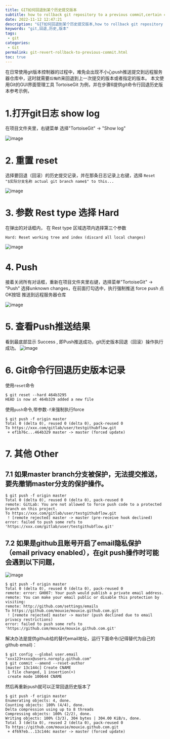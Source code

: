 ```yaml
---
title: GIT如何回退到某个历史提交版本
subtitle: how to rollback git repository to a previous commit,certain commit,specify commit
date: 2022-11-12 12:47:21
description: "GIT如何回退到某个历史提交版本,how to rollback git repository to a previous commit,certain commit,specify commit"
keywords: "git,回退,历史,版本"
tags: 
 - git
categories:
 - Git
permalink: git-revert-rollback-to-previous-commit.html
toc: true
---
```

在日常使用git版本控制器的过程中，难免会出现不小心push推送提交到远程服务器仓库中，这时就需要`后悔药`来回退到上一次提交的版本或者指定的版本。
本文使用Git的GUI界面管理工具 TortoiseGit 为例，并在步骤6提供git命令行回退历史版本参考示例，
# 1.打开git日志 show log
在项目文件夹里，右键菜单 选择"TortoiseGit" -> "Show log"

![image](https://raw.githubusercontent.com/mouxie/mouxie.github.com/images/git-revert-rollback-to-previous-commit/show%20git%20logs.png)

# 2. 重置 reset
选择要回退（回滚）的历史提交记录，并在那条日志记录上右键，选择 `Reset "$实际分支名称 actual git branch name$" to this...`

![image](https://raw.githubusercontent.com/mouxie/mouxie.github.com/images/git-revert-rollback-to-previous-commit/git%20reset.png)

# 3. 参数 Rest type 选择 Hard
在弹出的对话框内， 在 Rest type 区域选项内选择第三个参数 
<!-- more -->
```
Hard: Reset working tree and index (discard all local changes)
```
![image](https://raw.githubusercontent.com/mouxie/mouxie.github.com/images/git-revert-rollback-to-previous-commit/git%20reset%20parameter.png)

# 4. Push
接着关闭所有对话框，重新在项目文件夹里右键，选择菜单"TortoiseGit" -> "Push"
选择unknown changes，在前面打勾选中，执行强制推送 force push
点OK按钮 推送到远程服务器仓库

![image](https://raw.githubusercontent.com/mouxie/mouxie.github.com/images/git-revert-rollback-to-previous-commit/git%20push%20parameter.png)

# 5. 查看Push推送结果
看到最底部显示 Success , 即Push推送成功，git历史版本回退（回滚）操作执行成功。
![image](https://raw.githubusercontent.com/mouxie/mouxie.github.com/images/git-revert-rollback-to-previous-commit/git%20push%20result.png)

# 6. Git命令行回退历史版本记录
使用`reset`命令
```
$ git reset --hard 464b3295
HEAD is now at 464b329 added a new file
```
使用`push`命令,带参数`-f`来强制执行force  
```
$ git push -f origin master
Total 0 (delta 0), reused 0 (delta 0), pack-reused 0
To https://xxx.com/gitlab/user/testgithubflow.git
 + ef1b76c...464b329 master -> master (forced update)
```

# 7. 其他 Other
## 7.1 如果master branch分支被保护，无法提交推送，要先撤销master分支的保护操作。
```
$ git push -f origin master
Total 0 (delta 0), reused 0 (delta 0), pack-reused 0
remote: GitLab: You are not allowed to force push code to a protected branch on this project.
To https://xxx.com/gitlab/user/testgithubflow.git
 ! [remote rejected] master -> master (pre-receive hook declined)
error: failed to push some refs to 'https://xxx.com/gitlab/user/testgithubflow.git'
```

## 7.2 如果是github且账号开启了email隐私保护（email privacy enabled），在git push操作时可能会遇到以下问题，
![image](https://raw.githubusercontent.com/mouxie/mouxie.github.com/images/git-revert-rollback-to-previous-commit/github%20email%20privacy%20restrictions.png)
```
$ git push -f origin master
Total 0 (delta 0), reused 0 (delta 0), pack-reused 0
remote: error: GH007: Your push would publish a private email address.
remote: You can make your email public or disable this protection by visiting:
remote: http://github.com/settings/emails
To https://github.com/mouxie/mouxie.github.com.git
 ! [remote rejected] master -> master (push declined due to email privacy restrictions)
error: failed to push some refs to 'https://github.com/mouxie/mouxie.github.com.git'
```
解决办法是提供github给的替代email地址，运行下面命令(记得替代为自己的github email)：
```
$ git config --global user.email "xxx123+xxxx@users.noreply.github.com"
$ git commit --amend --reset-author
[master 13c144c] Create CNAME
 1 file changed, 1 insertion(+)
 create mode 100644 CNAME
```
然后再重新push就可以正常回退历史版本了
```
$ git push -f origin master
Enumerating objects: 4, done.
Counting objects: 100% (4/4), done.
Delta compression using up to 8 threads
Compressing objects: 100% (2/2), done.
Writing objects: 100% (3/3), 304 bytes | 304.00 KiB/s, done.
Total 3 (delta 0), reused 2 (delta 0), pack-reused 0
To https://github.com/mouxie/mouxie.github.com.git
 + 4f697eb...13c144c master -> master (forced update)
```

